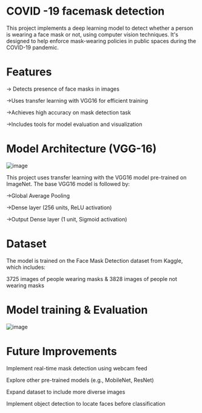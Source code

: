 
#  COVID -19 facemask detection 
This project implements a deep learning model to detect whether a person is wearing a face mask or not, 
using computer vision techniques. It's designed to help enforce mask-wearing policies in public spaces during the COVID-19 pandemic.

# Features
-> Detects presence of face masks in images

->Uses transfer learning with VGG16 for efficient training

->Achieves high accuracy on mask detection task

->Includes tools for model evaluation and visualization

# Model Architecture (VGG-16)
![image](https://github.com/user-attachments/assets/667178de-5d6f-4e9b-a666-e6314b58cffb)


This project uses transfer learning with the VGG16 model pre-trained on ImageNet. The base VGG16 model is followed by:

->Global Average Pooling

->Dense layer (256 units, ReLU activation)

->Output Dense layer (1 unit, Sigmoid activation)



# Dataset
The model is trained on the Face Mask Detection dataset from Kaggle, which includes:

3725 images of people wearing masks & 
3828 images of people not wearing masks

# Model training & Evaluation 
![image](https://github.com/user-attachments/assets/1712bcc9-f401-472c-986d-ec5c2fdfb10f)

# Future Improvements

Implement real-time mask detection using webcam feed

Explore other pre-trained models (e.g., MobileNet, ResNet)

Expand dataset to include more diverse images

Implement object detection to locate faces before classification

